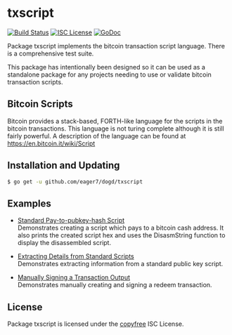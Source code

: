 txscript
========

[![Build Status](https://travis-ci.org/eager7/dogd.png?branch=master)](https://travis-ci.org/eager7/dogd)
[![ISC License](http://img.shields.io/badge/license-ISC-blue.svg)](http://copyfree.org)
[![GoDoc](https://godoc.org/github.com/eager7/dogd/txscript?status.png)](http://godoc.org/github.com/eager7/dogd/txscript)

Package txscript implements the bitcoin transaction script language.  There is
a comprehensive test suite.

This package has intentionally been designed so it can be used as a standalone
package for any projects needing to use or validate bitcoin transaction scripts.

## Bitcoin Scripts

Bitcoin provides a stack-based, FORTH-like language for the scripts in
the bitcoin transactions.  This language is not turing complete
although it is still fairly powerful.  A description of the language
can be found at https://en.bitcoin.it/wiki/Script

## Installation and Updating

```bash
$ go get -u github.com/eager7/dogd/txscript
```

## Examples

* [Standard Pay-to-pubkey-hash Script](http://godoc.org/github.com/eager7/dogd/txscript#example-PayToAddrScript)  
  Demonstrates creating a script which pays to a bitcoin cash address.  It also
  prints the created script hex and uses the DisasmString function to display
  the disassembled script.

* [Extracting Details from Standard Scripts](http://godoc.org/github.com/eager7/dogd/txscript#example-ExtractPkScriptAddrs)  
  Demonstrates extracting information from a standard public key script.

* [Manually Signing a Transaction Output](http://godoc.org/github.com/eager7/dogd/txscript#example-SignTxOutput)  
  Demonstrates manually creating and signing a redeem transaction.

## License

Package txscript is licensed under the [copyfree](http://copyfree.org) ISC
License.
